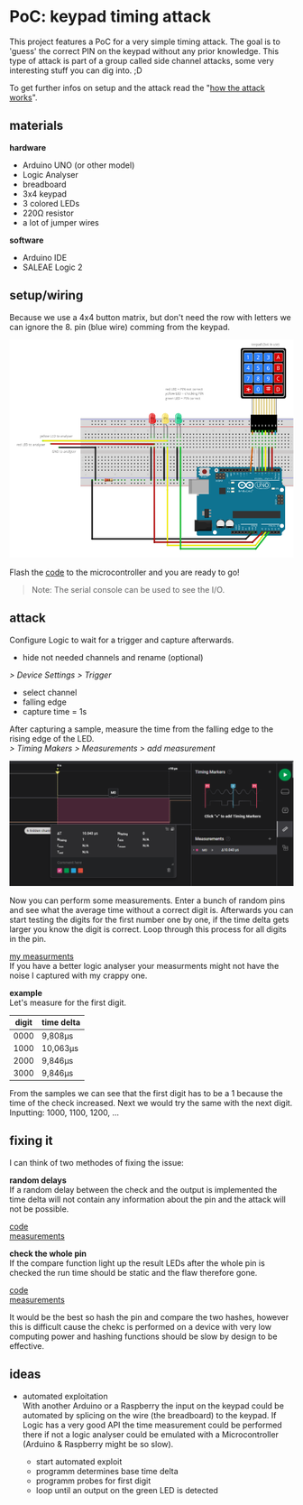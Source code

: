 # PoC: keypad timing attack

This project features a PoC for a very simple timing attack. The goal is to 'guess' the correct PIN on the keypad without any prior knowledge. This type of attack is part of a group called side channel attacks, some very interesting stuff you can dig into. ;D

To get further infos on setup and the attack read the "[how the attack works](./docs/the_attack.md)".


## materials
**hardware**
- Arduino UNO (or other model)
- Logic Analyser
- breadboard
- 3x4 keypad
- 3 colored LEDs
- 220Ω resistor
- a lot of jumper wires

**software**
- Arduino IDE
- SALEAE Logic 2

## setup/wiring
Because we use a 4x4 button matrix, but don't need the row with letters we can ignore the 8. pin (blue wire) comming from the keypad.

![wireing](./docs/img/wireing.png)

Flash the [code](base_keypad.ino) to the microcontroller and you are ready to go!

> Note: The serial console can be used to see the I/O.

## attack
Configure Logic to wait for a trigger and capture afterwards.
- hide not needed channels and rename (optional)  

*> Device Settings > Trigger*
- select channel
- falling edge
- capture time = 1s

After capturing a sample, measure the time from the falling edge to the rising edge of the LED.  
*> Timing Makers > Measurements > add measurement*

![first_pin_correct](./docs/img/logic_first_pin_correct.png)

Now you can perform some measurements. Enter a bunch of random pins and see what the average time without a correct digit is. Afterwards you can start testing the digits for the first number one by one, if the time delta gets larger you know the digit is correct. Loop through this process for all digits in the pin.

[my measurments](./measurements/plain_measuring.md)  
If you have a better logic analyser your measurments might not have the noise I captured with my crappy one.

**example**  
Let's measure for the first digit.

digit | time delta
--- | ---
0000   | 9,808µs
1000   | 10,063µs
2000   | 9,846µs
3000   | 9,846µs

From the samples we can see that the first digit has to be a 1 because the time of the check increased. Next we would try the same with the next digit.  
Inputting: 1000, 1100, 1200, ...

## fixing it
I can think of two methodes of fixing the issue:  

**random delays**  
If a random delay between the check and the output is implemented the time delta will not contain any information about the pin and the attack will not be possible.

[code](./code/delays_keypad_code/delays_keypad_code.ino)  
[measurements](./random_delay_measured.md)

**check the whole pin**  
If the compare function light up the result LEDs after the whole pin is checked the run time should be static and the flaw therefore gone.

[code](./code/full_check_keypad_code/full_ckeck_keypad_code.ino)  
[measurements](./full_check_measurement.md)

It would be the best so hash the pin and compare the two hashes, however this is difficult cause the chekc is performed on a device with very low computing power and hashing functions should be slow by design to be effective.

## ideas
- automated exploitation  
With another Arduino or a Raspberry the input on the keypad could be automated by splicing on the wire (the breadboard) to the keypad. If Logic has a very good API the time measurement could be performed there if not a logic analyser could be emulated with a Microcontroller (Arduino & Raspberry might be so slow).

    - start automated exploit
    - programm determines base time delta
    - programm probes for first digit
    - loop until an output on the green LED is detected